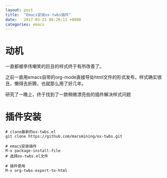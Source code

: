 ```yaml
---
layout: post
title:  "Emacs安装ox-twbs插件"
date:   2017-03-21 06:26:11 +0800
categories: emacs
---
```


# 动机
一直都被李伟嘲笑的巨丑的样式终于有所改善了。

之前一直用emacs自带的org-mode直接导处html文件的形式发布，样式确实很丑，懒得去折腾，也就那么用了好几年。

研究了一晚上，终于找到了一款稍微漂亮些的插件解决样式问题

# 插件安装

```shell
# clone最新的ox-twbs.el
git clone https://github.com/marsmining/ox-twbs.git

# emacs安装插件
M-x package-install-file
# 选择ox-twbs.el文件

# 插件使用
M-x org-twbs-export-to-html
```